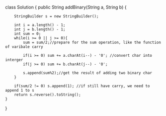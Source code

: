 class Solution {
    public String addBinary(String a, String b) {
     
        StringBuilder s = new StringBuilder();
        
        int i = a.length() - 1;
        int j = b.length() - 1;
        int sum = 0;
        while(i >= 0 || j >= 0){
            sum = sum/2;//prepare for the sum operation, like the function of varibale carry
            
            if(i >= 0) sum += a.charAt(i--) - '0'; //convert char into interger
            if(j >= 0) sum += b.charAt(j--) - '0';
            
            s.append(sum%2);//get the result of adding two binary char
        }
        
        if(sum/2 != 0) s.append(1); //if still have carry, we need to append 1 to s
        return s.reverse().toString();
    }
}